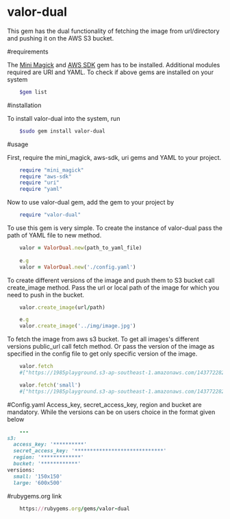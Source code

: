 # valor-dual

This gem has the dual functionality of fetching the image from url/directory and pushing it on the AWS S3 bucket.

#requirements

The [Mini Magick](https://github.com/minimagick/minimagick) and [AWS SDK](https://github.com/aws/aws-sdk-ruby) gem has to be installed. Additional modules required are URI and YAML.
To check if above gems are installed on your system

```sh
	$gem list
```
#installation

To install valor-dual into the system, run 
```sh
	$sudo gem install valor-dual
```

#usage

First, require the mini_magick, aws-sdk, uri gems and YAML to your project.
```ruby
	require "mini_magick"
	require "aws-sdk"
	require "uri"
	require "yaml"
```
Now to use valor-dual gem, add the gem to your project by
```ruby
	require "valor-dual"
```

To use this gem is very simple. To create the instance of valor-dual pass the path of YAML file to new method. 
```ruby
	valor = ValorDual.new(path_to_yaml_file)
	
	e.g
	valor = ValorDual.new('./config.yaml')
```
To create different versions of the image and push them to S3 bucket call create_image method. Pass the url or local path of the image for which you need to push in the bucket.
```ruby
	valor.create_image(url/path)

	e.g
	valor.create_image('../img/image.jpg')
```
To fetch the image from aws s3 bucket. To get all images's different versions public_url call fetch method. Or pass the version of the image as specified in the config file to get only specific version of the image.
```ruby
	valor.fetch
	#["https://1985playground.s3-ap-southeast-1.amazonaws.com/1437722824_small.jpg", "https://1985playground.s3-ap-southeast-1.amazonaws.com/1437722857_large.jpg"]

	valor.fetch('small')
	#["https://1985playground.s3-ap-southeast-1.amazonaws.com/1437722824_small.jpg"]
```

#Config.yaml
Access_key, secret_access_key, region and bucket are mandatory. While the versions can be on users choice in the format given below

```ruby
	---
s3: 
  access_key: '**********'
  secret_access_key: '*****************************'
  region: '*************'
  bucket: '************'
versions:
  small: '150x150'
  large: '600x500'
```
#rubygems.org link

```ruby
	https://rubygems.org/gems/valor-dual
```